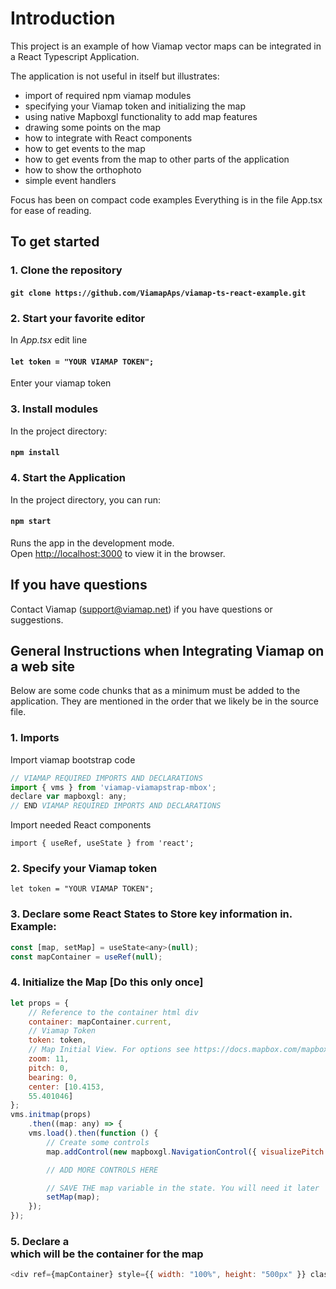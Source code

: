 # Introduction

This project is an example of how Viamap vector maps can be integrated in a React Typescript Application.

The application is not useful in itself but illustrates:

- import of required npm viamap modules
- specifying your Viamap token and initializing the map
- using native Mapboxgl functionality to add map features
- drawing some points on the map
- how to integrate with React components
- how to get events to the map
- how to get events from the map to other parts of the application
- how to show the orthophoto
- simple event handlers

Focus has been on compact code examples
Everything is in the file App.tsx for ease of reading.

## To get started

### 1. Clone the repository 

#### `git clone https://github.com/ViamapAps/viamap-ts-react-example.git`

### 2. Start your favorite editor

In _App.tsx_ edit line 
####    `let token = "YOUR VIAMAP TOKEN";`
Enter your viamap token

### 3.  Install modules

In the project directory:

#### `npm install`

### 4.  Start the Application

In the project directory, you can run:

#### `npm start`

Runs the app in the development mode.\
Open [http://localhost:3000](http://localhost:3000) to view it in the browser.


## If you have questions

Contact Viamap (support@viamap.net) if you have questions or suggestions.


## General Instructions when Integrating Viamap on a web site

Below are some code chunks that as a minimum must be added to the application.
They are mentioned in the order that we likely be in the source file.

### 1. Imports

Import viamap bootstrap code

```javascript
// VIAMAP REQUIRED IMPORTS AND DECLARATIONS
import { vms } from 'viamap-viamapstrap-mbox';
declare var mapboxgl: any;
// END VIAMAP REQUIRED IMPORTS AND DECLARATIONS
```

Import needed React components

`import { useRef, useState } from 'react';`

### 2. Specify your Viamap token

`let token = "YOUR VIAMAP TOKEN";`

### 3. Declare some React States to Store key information in. Example:

```javascript
const [map, setMap] = useState<any>(null);
const mapContainer = useRef(null);
```

### 4. Initialize the Map [Do this only once]

```javascript
let props = {
    // Reference to the container html div
    container: mapContainer.current,
    // Viamap Token
    token: token,
    // Map Initial View. For options see https://docs.mapbox.com/mapbox-gl-js/api/map/
    zoom: 11,
    pitch: 0,
    bearing: 0,
    center: [10.4153,
    55.401046]
};
vms.initmap(props)
    .then((map: any) => {
    vms.load().then(function () {
        // Create some controls
        map.addControl(new mapboxgl.NavigationControl({ visualizePitch: true }), 'top-left');

        // ADD MORE CONTROLS HERE

        // SAVE THE map variable in the state. You will need it later
        setMap(map);
    });
});
```

### 5. Declare a <div> which will be the container for the map

```javascript
<div ref={mapContainer} style={{ width: "100%", height: "500px" }} className="map-container" />
```
